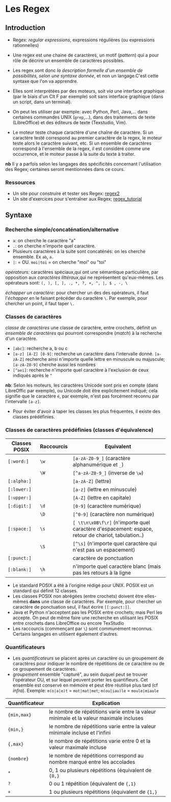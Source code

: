 # Les Regex

## Introduction

- Regex: *regular expressions*, expressions régulières (ou expressions rationnelles)
- Une regex est une chaine de caractères, un motif (*pattern*) qui a pour rôle de décrire un ensemble de caractères possibles.
- Les regex sont donc   *la description formelle d'un ensemble de possibilités, selon une syntaxe donnée*, et non un langage.C'est cette syntaxe que l'on va apprendre.
- Elles sont interprétées par des moteurs, soit *via* une interface graphique (par le biais d'un Clt F par exemple) soit sans interface graphique (dans un script, dans un terminal). 
- On peut les utiliser par exemple: avec Python, Perl, Java,... dans certaines commandes UNIX (`grep`,...), dans des traitements de texte (LibreOffice) et des éditeurs de texte (Texstudio, Vim).
	
- Le moteur teste chaque caractère d'une chaîne de caractère. Si un caractère testé correspond au premier caractère de la regex, le moteur teste alors le caractère suivant, etc. Si un ensemble de caractères correspond à l'ensemble de la regex, il est considéré comme une occurrence, et le moteur passe à la suite du texte à traiter.

**nb** Il y a parfois selon les langages des spécificités concernant l'utilisation des Regex; certaines seront mentionnées dans ce cours.

### Ressources

- Un site pour construire et tester ses Regex: [regex2](https://regex101.com/)
- Un site d'exercices pour s'entraîner aux Regex; [regex_tutorial](http://regextutorials.com/index.html)

## Syntaxe

### Recherche simple/concaténation/alternative

 - `a`: on cherche le caractère "a"
- `.`: on cherche n'importe quel caractère.
- Plusieurs caractères à la suite sont concaténés: on les cherche ensemble. Ex `ab`, `a.`
- `|`: = OU. `moi|toi` = on cherche "moi" ou "toi"


*opérateurs:* caractères spéciaux,qui ont une sémantique particulière, par opposition aux  *caractères littéraux*,qui ne représentent qu'eux-mêmes. Les opérateurs sont: 
 `(, ), [, ], ., *, ?, +, ^, |, $ , -, \`

*échapper un caractère*: pour chercher un des des opérateurs, il faut l'*échapper* en le faisant précéder du caractère `\`. Par exemple, pour chercher un point, il faut taper `\.`




### Classes de caractères

 *classe de caractères* une classe de caractère, entre crochets, définit un *ensemble de caractères* qui pourront correspondre (*match*) à la recherche d'un caractère.

- `[abc]`: recherche a, b ou c
- `[a-z] [A-Z] [0-9]`: recherche un caractère dans l'intervalle donné. `[a-zA-Z]` recherche ainsi n'importe quelle lettre en minuscule ou majuscule; `[a-zA-Z0-9]` cherche aussi les nombres
-  `[^aei]`: recherche n'importe quel caractère à l'exclusion de ceux indiqués après le `^` 

**nb**: Selon les moteurs, les caractères Unicode sont pris en compte (dans LibreOffic par exemple), ou Unicode doit être explicitement indiqué; cela signifie que le caractère `é`, par exemple, n'est pas forcément reconnu par l'intervalle `[a-z]`.

- Pour éviter d'avoir à taper les classes les plus fréquentes, il existe des classes prédéfinies.


### Classes de caractères prédéfinies (classes d'équivalence)

|Classes POSIX|Raccourcis|Equivalent|
|-- |-- |-- |
|`[:word:]`|`\w`|	`[a-zA-Z0-9_]` (caractère alphanumérique et `_`)|
||`\W`|	`[^a-zA-Z0-9_]` (inverse de `\w`) |
|`[:alpha:]`||`[a-zA-Z]` (lettre)|
|`[:lower:]`||`[a-z]` (lettre en minuscule)|
|`[:upper:]`||`[A-Z]` (lettre en capitale)|
|`[:digit:]`|`\d`|	`[0-9]` (caractère numérique)|
||`\D`|	`[^0-9]` (caractère non numérique)|
|`[:space:]`|`\s`| `[ \t\n\x0B\f\r]` (n'importe quel caractère d'espacement: espace, retour de chariot, tabulation..)|
||`\S`|`[^\s]` (n'importe quel caractère qui n'est pas un espacement)|
|`[:punct:]`||caractère de ponctuation|
|`[:blank:]`|`\h`|n'importe quel caractère blanc (mais pas les retours à la ligne|

- Le standard POSIX a été à l'origine rédigé pour UNIX. POSIX est un standard qui définit 12 classes. 
- Les classes POSIX non abrégées (entre crochets) doivent être elles-mêmes **dans** une classe de caractères. Par exemple, pour chercher un caractère de ponctuation seul, il faut écrire `[[:punct:]]`.
- Java et  Python n'acceptent pas les POSIX entre crochets; mais Perl les accepte. On peut de même faire une recherche en utilisant les POSIX entre crochets dans LibreOffice  ou encore  TexStudio
- Les raccourcis (commençant par `\`) sont communément reconnus. Certains langages en utilisent également d'autres.




### Quantificateurs

- Les *quantificateurs* se placent après un caractère ou un groupement de caractères pour indiquer le nombre de répétitions de ce caractère ou de ce groupement de caractères.
-  *groupement* ensemble "capturé", au sein duquel peut se trouver l'opérateur OU, et sur lequel peuvent porter les quantifieurs. Cet ensemble est conservé en mémoire et peut être réutilisé plus tard (cf *infra*).
Exemple: `m(o|a|e)t` = `mot|mat|met`; `m(ou|iau)le` = `moule|miaule`



|Quantificateur|Explication|
|-- |-- |
|`{min,max}`|le nombre de répétitions varie entre la valeur minimale et la valeur maximale incluses|
|`{min,}`| le nombre de répétitions varie entre la valeur minimale incluse et l'infini|
|`{,max}`| le nombre de répétitions varie entre 0 et la valeur maximale incluse|
|`{nombre}`| le nombre de répétitions correspond au nombre marqué entre les accolades|
|`*`|0, 1 ou plusieurs répétitions (équivalent de `{0,}`|
|`?`|0 ou 1 répétition (équivalent de `{,1}`|
|`+`|1 ou plusieurs répétitions (équivalent de `{1,}`|









